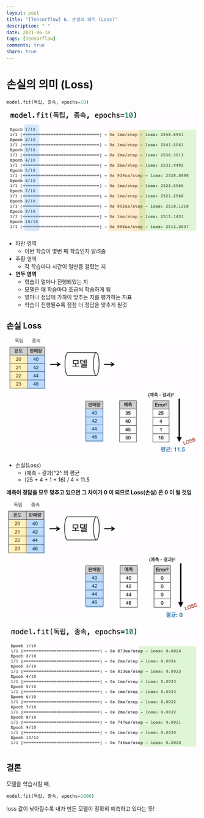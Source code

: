 ```yaml
---
layout: post
title: "[Tensorflow] 6. 손실의 의미 (Loss)"
description: " "
date: 2021-06-18
tags: [Tensorflow]
comments: true
share: true
---
```


# 손실의 의미 (Loss)

```python
model.fit(독립, 종속, epochs=10)
```

  ![image-20200828011811843](images/image-20200828011811843.png)



- 파란 영역
  - 이번 학습이 몇번 째 학습인지 알려줌
- 주황 영역
  - 각 학습마다 시간이 얼만큼 걸렸는 지
- **연두 영역**
  - 학습이 얼마나 진행되었는 지
  - 모델은 매 학습마다 조금씩 학습하게 됨
  - 얼마나 정답에 가까이 맞추는 지를 평가하는 지표
  - 학습이 진행될수록 점점 더 정답을 맞추게 될것





## 손실 Loss

![image-20200828012116188](images/image-20200828012116188.png)

- 손실(Loss)
  - (예측 - 결과)^2^ 의 평균
  - (25 + 4 + 1 + 16) / 4 = 11.5





**예측이 정답을 모두 맞추고 있으면 그 차이가 0 이 되므로 Loss(손실) 은 0 이 될 것임**

![image-20200828012404317](images/image-20200828012404317.png)





![image-20200828012451035](images/image-20200828012451035.png)







## 결론

모델을 학습시킬 때,

```python
model.fit(독립, 종속, epochs=1000)
```

loss 값이 낮아질수록 내가 만든 모델이 정확히 예측하고 있다는 뜻!